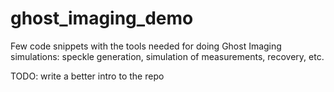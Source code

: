 # ghost_imaging_demo
 Few code snippets with the tools needed for doing Ghost Imaging simulations: speckle generation, simulation of measurements, recovery, etc.

 TODO: write a better intro to the repo

